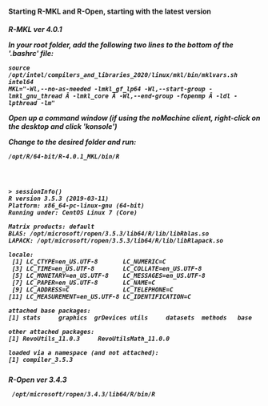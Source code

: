 
<h4> Starting R-MKL and R-Open, starting with the latest version

<h5> R-MKL ver 4.0.1

In your root folder, add the following two lines to the bottom of the '.bashrc' file: 

    source /opt/intel/compilers_and_libraries_2020/linux/mkl/bin/mklvars.sh intel64
    MKL="-Wl,--no-as-needed -lmkl_gf_lp64 -Wl,--start-group -lmkl_gnu_thread Â -lmkl_core Â -Wl,--end-group -fopenmp Â -ldl -lpthread -lm"
    
Open up a command window (if using the noMachine client, right-click on the desktop and click 'konsole')   

Change to the desired folder and run:

    /opt/R/64-bit/R-4.0.1_MKL/bin/R

  


    > sessionInfo()
    R version 3.5.3 (2019-03-11)
    Platform: x86_64-pc-linux-gnu (64-bit)
    Running under: CentOS Linux 7 (Core)
    
    Matrix products: default
    BLAS: /opt/microsoft/ropen/3.5.3/lib64/R/lib/libRblas.so
    LAPACK: /opt/microsoft/ropen/3.5.3/lib64/R/lib/libRlapack.so
    
    locale:
     [1] LC_CTYPE=en_US.UTF-8       LC_NUMERIC=C              
     [3] LC_TIME=en_US.UTF-8        LC_COLLATE=en_US.UTF-8    
     [5] LC_MONETARY=en_US.UTF-8    LC_MESSAGES=en_US.UTF-8   
     [7] LC_PAPER=en_US.UTF-8       LC_NAME=C                 
     [9] LC_ADDRESS=C               LC_TELEPHONE=C            
    [11] LC_MEASUREMENT=en_US.UTF-8 LC_IDENTIFICATION=C       
    
    attached base packages:
    [1] stats     graphics  grDevices utils     datasets  methods   base     
    
    other attached packages:
    [1] RevoUtils_11.0.3     RevoUtilsMath_11.0.0
    
    loaded via a namespace (and not attached):
    [1] compiler_3.5.3






<h5> R-Open ver 3.4.3

     /opt/microsoft/ropen/3.4.3/lib64/R/bin/R
